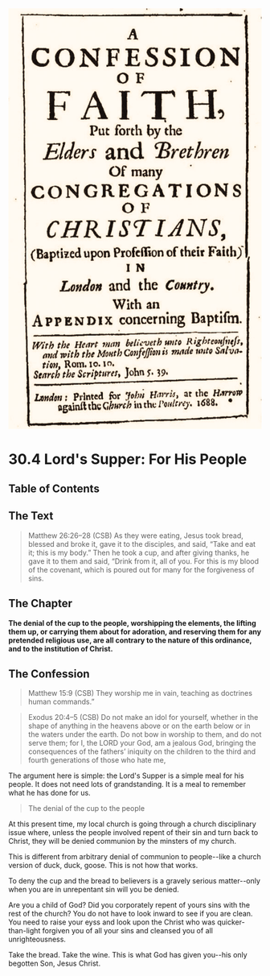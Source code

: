 <img class="intro-right" src="art-1689.png">

# 30.4 Lord's Supper: For His People

## Table of Contents

<!-- toc -->

## The Text

>Matthew 26:26–28 (CSB) As they were eating, Jesus took bread, blessed and broke it, gave it to the disciples, and said, “Take and eat it; this is my body.” Then he took a cup, and after giving thanks, he gave it to them and said, “Drink from it, all of you. For this is my blood of the covenant, which is poured out for many for the forgiveness of sins.

## The Chapter

**The denial of the cup to the people, worshipping the elements, the lifting them up, or carrying them about for adoration, and reserving them for any pretended religious use, are all contrary to the nature of this ordinance, and to the institution of Christ.**

## The Confession

>Matthew 15:9 (CSB) They worship me in vain, teaching as doctrines human commands.”

>Exodus 20:4–5 (CSB) Do not make an idol for yourself, whether in the shape of anything in the heavens above or on the earth below or in the waters under the earth. Do not bow in worship to them, and do not serve them; for I, the LORD your God, am a jealous God, bringing the consequences of the fathers’ iniquity on the children to the third and fourth generations of those who hate me,

The argument here is simple: the Lord's Supper is a simple meal for his people. It does not need lots of grandstanding. It is a meal to remember what he has done for us.

>The denial of the cup to the people

At this present time, my local church is going through a church disciplinary issue where, unless the people involved repent of their sin and turn back to Christ, they will be denied communion by the minsters of my church.

This is different from arbitrary denial of communion to people--like a church version of duck, duck, goose. This is not how that works.

To deny the cup and the bread to believers is a gravely serious matter--only when you are in unrepentant sin will you be denied. 

Are you a child of God? Did you corporately repent of yours sins with the rest of the church? You do not have to look inward to see if you are clean. You need to raise your eyss and look upon the Christ who was quicker-than-light forgiven you of all your sins and cleansed you of all unrighteousness.

Take the bread. Take the wine. This is what God has given you--his only begotten Son, Jesus Christ.
